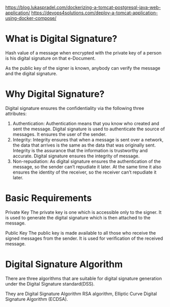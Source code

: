 
https://blog.lukaspradel.com/dockerizing-a-tomcat-postgresql-java-web-application/
https://devops4solutions.com/deploy-a-tomcat-application-using-docker-compose/
# What is Digital Signature?

Hash value of a message when encrypted with the private key of a person is his digital signature on that e-Document.

As the public key of the signer is known, anybody can verify the message and the digital signature.

# Why Digital Signature?


Digital signature ensures the confidentiality via the following three attributes:

1. Authentication: Authentication means that you know who created and sent the message. Digital signature is used to authenticate the source of messages. It ensures the user of the sender.
2. Integrity: Integrity ensures that when a message is sent over a network, the data that 	arrives is the same as the data that was originally sent. Integrity is the assurance that 	the information is trustworthy and accurate. Digital signature ensures the integrity of message.
3. Non-repudiation: As digital signature ensures the authentication of the message, so the sender can’t repudiate it later. At the same time it also ensures the identity of the 	receiver, so the receiver can’t	repudiate it later.

# Basic Requirements

Private Key
	The private key is one which is accessible only to the signer. It is used to generate the 	digital signature which is then attached to the message.

Public Key
	The public key is made available to all those who receive the signed messages from 	the sender. It is used for verification of the received message.

# Digital Signature Algorithm


There are three algorithms that are suitable for digital signature generation under the Digital Signature standard(DSS).

They are 
Digital Signature Algorithm 
RSA algorithm, 
Elliptic Curve Digital Signature Algorithm (ECDSA).




